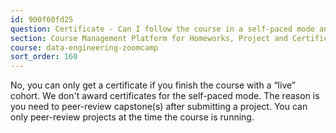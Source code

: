 ```yaml
---
id: 900f60fd25
question: Certificate - Can I follow the course in a self-paced mode and get a certificate?
section: Course Management Platform for Homeworks, Project and Certificate
course: data-engineering-zoomcamp
sort_order: 160
---
```


No, you can only get a certificate if you finish the course with a “live” cohort. We don't award certificates for the self-paced mode. The reason is you need to peer-review capstone(s) after submitting a project. You can only peer-review projects at the time the course is running.

